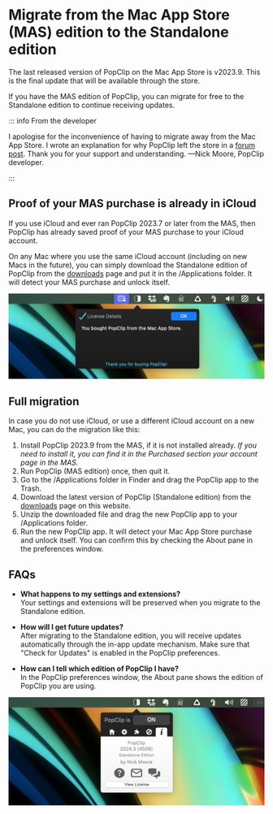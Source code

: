 # Migrate from the Mac App Store (MAS) edition to the Standalone edition

The last released version of PopClip on the Mac App Store is v2023.9. This is the
final update that will be available through the store.

If you have the MAS edition of PopClip, you can migrate for free to the
Standalone edition to continue receiving updates.

::: info From the developer

I apologise for the inconvenience of having to migrate away from the Mac App
Store. I wrote an explanation for why PopClip left the store in a
[forum post](https://forum.popclip.app/t/popclip-is-leaving-the-mac-app-store/2188).
Thank you for your support and understanding. —Nick Moore, PopClip developer.

:::

## Proof of your MAS purchase is already in iCloud

If you use iCloud and ever ran PopClip 2023.7 or later from the MAS, then PopClip has already
saved proof of your MAS purchase to your iCloud account.

On any Mac where you use the same iCloud account (including on new Macs in the
future), you can simply download the Standalone edition of PopClip from the
[downloads](/download) page and put it in the /Applications folder. It will
detect your MAS purchase and unlock itself.

![](./media/shot-mas-license-1.png "Standalone edition recognizing the MAS purchase")

## Full migration

In case you do not use iCloud, or use a different iCloud account on a new Mac,
you can do the migration like this:

1. Install PopClip 2023.9 from the MAS, if it is not installed already. _If you
   need to install it, you can find it in the Purchased section your account
   page in the MAS._
2. Run PopClip (MAS edition) once, then quit it.
3. Go to the /Applications folder in Finder and drag the PopClip app to the
   Trash.
4. Download the latest version of PopClip (Standalone edition) from the
   [downloads](/download) page on this website.
5. Unzip the downloaded file and drag the new PopClip app to your /Applications
   folder.
6. Run the new PopClip app. It will detect your Mac App Store purchase and
   unlock itself. You can confirm this by checking the About pane in the
   preferences window.

## FAQs

- **What happens to my settings and extensions?**<br>Your settings and
  extensions will be preserved when you migrate to the Standalone edition.

- **How will I get future updates?**<br>After migrating to the Standalone
  edition, you will receive updates automatically through the in-app update
  mechanism. Make sure that "Check for Updates" is enabled in the PopClip
  preferences.

- **How can I tell which edition of PopClip I have?**<br>In the PopClip
  preferences window, the About pane shows the edition of PopClip you are using.

![](./media/shot-2024-3-about.png "About pane for PopClip 2024.3, Standalone edition")

